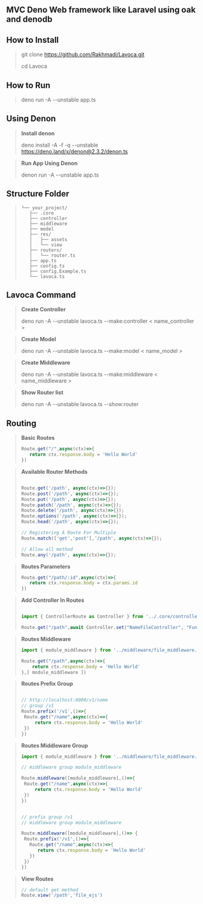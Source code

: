 <h2> MVC Deno Web framework like Laravel using oak and denodb</h2>

## How to Install 

> git clone https://github.com/Rakhmadi/Lavoca.git
>
> cd Lavoca
>

## How to Run 

> deno run -A --unstable app.ts
>
>
## **Using Denon**

>
>**Install denon** 
>
>deno install -A -f -q --unstable https://deno.land/x/denon@2.3.2/denon.ts

>**Run App Using Denon** 
>
>denon run -A --unstable app.ts

## **Structure Folder**
>```.
>└── your_project/
>    ├── .core
>    ├── controller
>    ├── middleware
>    ├── model
>    ├── res/
>    │   ├── assets
>    │   └── view
>    ├── routers/
>    │   └── router.ts
>    ├── app.ts
>    ├── config.ts
>    ├── config.Example.ts
>    └── lavoca.ts
>```

## **Lavoca Command**
>
>
>**Create Controller**
>
>deno run -A --unstable lavoca.ts --make:controller < name_controller >

>**Create Model**
>
>deno run -A --unstable lavoca.ts --make:model < name_model >

>**Create Middleware**
>
>deno run -A --unstable lavoca.ts --make:middleware < name_middleware >


>**Show Router list**
>
>deno run -A --unstable lavoca.ts --show:router


## **Routing**
>
>**Basic Routes**
>```ts
>Route.get("/",async(ctx)=>{
>    return ctx.response.body = 'Hello World'
>}) 
>```

>
>**Available Router Methods**
>
>```ts
>
>Route.get('/path', async(ctx)=>{});
>Route.post('/path', async(ctx)=>{});
>Route.put('/path', async(ctx)=>{});
>Route.patch('/path', async(ctx)=>{});
>Route.delete('/path', async(ctx)=>{});
>Route.options('/path', async(ctx)=>{});
>Route.head('/path', async(ctx)=>{});
>
>// Registering A Route For Multiple
>Route.match(['get','post'],'/path', async(ctx)=>{});
>
>// Allow all method
>Route.any('/path', async(ctx)=>{});
>
>
>```

>
>
>**Routes Parameters**
>
>```ts
>Route.get("/path/:id",async(ctx)=>{
>    return ctx.response.body = ctx.params.id
>}) 
>```

>
>
>**Add Controller In Routes**
>
>```ts
>
>import { ControllerRoute as Controller } from '../.core/controller___.ts'
>
>Route.get("/path",await Controller.set("NameFileController", "Function"))
>
>```

>
>
>**Routes Middleware**
>
>```ts
>import { module_middleware } from '../middleware/file_middleware.ts'
>
>Route.get("/path",async(ctx)=>{
>     return ctx.response.body = 'Hello World'
>},[ module_middleware ]) 
>```

>
>
>**Routes Prefix Group**
>
>```ts
>
> // http://localhost:8000/v1/name
> // group /v1
>Route.prefix('/v1',()=>{
>  Route.get("/name",async(ctx)=>{
>      return ctx.response.body = 'Hello World'
>  })     
>})
>
>```

>**Routes Middleware Group**
>
>```ts
>import { module_middleware } from '../middleware/file_middleware.ts'
>
> // middleware group module_middleware
>
>Route.middleware([module_middleware],()=>{
>  Route.get("/name",async(ctx)=>{
>      return ctx.response.body = 'Hello World'
>  })     
>})
>
>
> // prefix group /v1
> // middleware group module_middleware
>
>Route.middleware([module_middleware],()=> {
>  Route.prefix('/v1',()=>{
>    Route.get("/name",async(ctx)=>{
>       return ctx.response.body = 'Hello World'
>    })     
>  })
>})
>
>
>```

>
>
>**View Routes**
>
>```ts
>// default get method
>Route.view('/path','file_ejs')
>
>```



